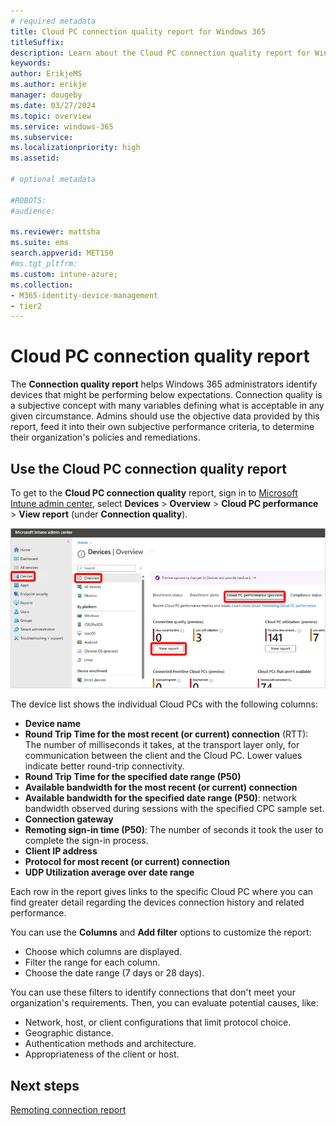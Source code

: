 ```yaml
---
# required metadata
title: Cloud PC connection quality report for Windows 365
titleSuffix:
description: Learn about the Cloud PC connection quality report for Windows 365 Cloud PCs.
keywords:
author: ErikjeMS  
ms.author: erikje
manager: dougeby
ms.date: 03/27/2024
ms.topic: overview
ms.service: windows-365
ms.subservice:
ms.localizationpriority: high
ms.assetid: 

# optional metadata

#ROBOTS:
#audience:

ms.reviewer: mattsha
ms.suite: ems
search.appverid: MET150
#ms.tgt_pltfrm:
ms.custom: intune-azure;
ms.collection:
- M365-identity-device-management
- tier2
---
```


# Cloud PC connection quality report

The **Connection quality report** helps Windows 365 administrators identify devices that might be performing below expectations. Connection quality is a subjective concept with many variables defining what is acceptable in any given circumstance. Admins should use the objective data provided by this report, feed it into their own subjective performance criteria, to determine their organization's policies and remediations.

## Use the Cloud PC connection quality report

To get to the **Cloud PC connection quality** report, sign in to [Microsoft Intune admin center](https://go.microsoft.com/fwlink/?linkid=2109431), select **Devices** > **Overview** > **Cloud PC performance** > **View report** (under **Connection quality**).

![Screenshot of getting to the Cloud PC connection quality report](./media/report-cloud-pc-connection-quality/view-report-connection-quality.png)

The device list shows the individual Cloud PCs with the following columns:

- **Device name**
- **Round Trip Time for the most recent (or current) connection** (RTT): The number of milliseconds it takes, at the transport layer only, for communication between the client and the Cloud PC. Lower values indicate better round-trip connectivity.
- **Round Trip Time for the specified date range (P50)**
- **Available bandwidth for the most recent (or current) connection**
- **Available bandwidth for the specified date range (P50)**: network bandwidth observed during sessions with the specified CPC sample set.
- **Connection gateway**
- **Remoting sign-in time (P50)**: The number of seconds it took the user to complete the sign-in process.
- **Client IP address**
- **Protocol for most recent (or current) connection**
- **UDP Utilization average over date range**

Each row in the report gives links to the specific Cloud PC where you can find greater detail regarding the devices connection history and related performance.

You can use the **Columns** and **Add filter** options to customize the report:

- Choose which columns are displayed.
- Filter the range for each column.
- Choose the date range (7 days or 28 days).

You can use these filters to identify connections that don't meet your organization's requirements. Then, you can evaluate potential causes, like:

- Network, host, or client configurations that limit protocol choice.
- Geographic distance.
- Authentication methods and architecture.
- Appropriateness of the client or host.

<!-- ########################## -->
## Next steps

[Remoting connection report](report-remoting-connection.md)
